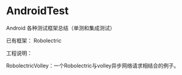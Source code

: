 # AndroidTest
Android 各种测试框架总结（单测和集成测试）

已有框架：
Robolectric

工程说明：

RobolectricVolley：一个Robolectric与volley异步网络请求相结合的例子。

